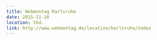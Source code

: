 ```yaml
---
title: Webmontag Karlsruhe
date: 2015-11-16
location: tbd.
link: http://www.webmontag.de/location/karlsruhe/index
---
```


